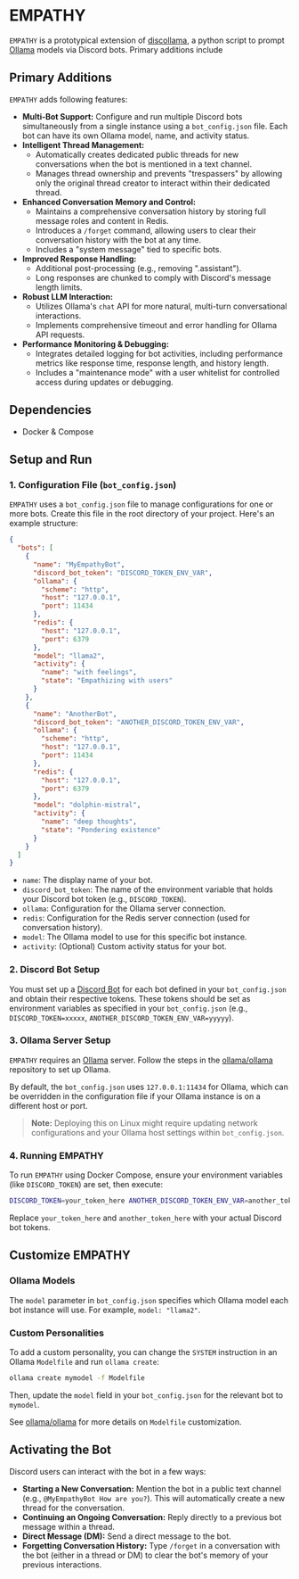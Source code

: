 # EMPATHY

`EMPATHY` is a prototypical extension of [discollama](https://github.com/mxyng/discollama), a python script to prompt [Ollama](https://github.com/jmorganca/ollama) models via Discord bots. Primary additions include

## Primary Additions

`EMPATHY` adds following features:

* **Multi-Bot Support:** Configure and run multiple Discord bots simultaneously from a single instance using a `bot_config.json` file. Each bot can have its own Ollama model, name, and activity status.
* **Intelligent Thread Management:**
    * Automatically creates dedicated public threads for new conversations when the bot is mentioned in a text channel.
    * Manages thread ownership and prevents "trespassers" by allowing only the original thread creator to interact within their dedicated thread.
* **Enhanced Conversation Memory and Control:**
    * Maintains a comprehensive conversation history by storing full message roles and content in Redis.
    * Introduces a `/forget` command, allowing users to clear their conversation history with the bot at any time.
    * Includes a "system message" tied to specific bots.
* **Improved Response Handling:**
    * Additional post-processing (e.g., removing ".assistant").
    * Long responses are chunked to comply with Discord's message length limits.
* **Robust LLM Interaction:**
    * Utilizes Ollama's `chat` API for more natural, multi-turn conversational interactions.
    * Implements comprehensive timeout and error handling for Ollama API requests.
* **Performance Monitoring & Debugging:**
    * Integrates detailed logging for bot activities, including performance metrics like response time, response length, and history length.
    * Includes a "maintenance mode" with a user whitelist for controlled access during updates or debugging.

## Dependencies
-   Docker & Compose

## Setup and Run

### 1. Configuration File (`bot_config.json`)

`EMPATHY` uses a `bot_config.json` file to manage configurations for one or more bots. Create this file in the root directory of your project. Here's an example structure:

```json
{
  "bots": [
    {
      "name": "MyEmpathyBot",
      "discord_bot_token": "DISCORD_TOKEN_ENV_VAR",
      "ollama": {
        "scheme": "http",
        "host": "127.0.0.1",
        "port": 11434
      },
      "redis": {
        "host": "127.0.0.1",
        "port": 6379
      },
      "model": "llama2",
      "activity": {
        "name": "with feelings",
        "state": "Empathizing with users"
      }
    },
    {
      "name": "AnotherBot",
      "discord_bot_token": "ANOTHER_DISCORD_TOKEN_ENV_VAR",
      "ollama": {
        "scheme": "http",
        "host": "127.0.0.1",
        "port": 11434
      },
      "redis": {
        "host": "127.0.0.1",
        "port": 6379
      },
      "model": "dolphin-mistral",
      "activity": {
        "name": "deep thoughts",
        "state": "Pondering existence"
      }
    }
  ]
}

````

  * `name`: The display name of your bot.
  * `discord_bot_token`: The name of the environment variable that holds your Discord bot token (e.g., `DISCORD_TOKEN`).
  * `ollama`: Configuration for the Ollama server connection.
  * `redis`: Configuration for the Redis server connection (used for conversation history).
  * `model`: The Ollama model to use for this specific bot instance.
  * `activity`: (Optional) Custom activity status for your bot.

### 2\. Discord Bot Setup

You must set up a [Discord Bot](https://discord.com/developers/applications) for each bot defined in your `bot_config.json` and obtain their respective tokens. These tokens should be set as environment variables as specified in your `bot_config.json` (e.g., `DISCORD_TOKEN=xxxxx`, `ANOTHER_DISCORD_TOKEN_ENV_VAR=yyyyy`).

### 3\. Ollama Server Setup

`EMPATHY` requires an [Ollama](https://github.com/ollama/ollama) server. Follow the steps in the [ollama/ollama](https://github.com/ollama/ollama) repository to set up Ollama.

By default, the `bot_config.json` uses `127.0.0.1:11434` for Ollama, which can be overridden in the configuration file if your Ollama instance is on a different host or port.

> **Note:** Deploying this on Linux might require updating network configurations and your Ollama host settings within `bot_config.json`.

### 4\. Running EMPATHY

To run `EMPATHY` using Docker Compose, ensure your environment variables (like `DISCORD_TOKEN`) are set, then execute:

```bash
DISCORD_TOKEN=your_token_here ANOTHER_DISCORD_TOKEN_ENV_VAR=another_token_here docker compose up
```

Replace `your_token_here` and `another_token_here` with your actual Discord bot tokens.

## Customize EMPATHY

### Ollama Models

The `model` parameter in `bot_config.json` specifies which Ollama model each bot instance will use. For example, `model: "llama2"`.

### Custom Personalities

To add a custom personality, you can change the `SYSTEM` instruction in an Ollama `Modelfile` and run `ollama create`:

```bash
ollama create mymodel -f Modelfile
```

Then, update the `model` field in your `bot_config.json` for the relevant bot to `mymodel`.

See [ollama/ollama](https://github.com/ollama/ollama/blob/main/docs/modelfile.md) for more details on `Modelfile` customization.

## Activating the Bot

Discord users can interact with the bot in a few ways:

  * **Starting a New Conversation:** Mention the bot in a public text channel (e.g., `@MyEmpathyBot How are you?`). This will automatically create a new thread for the conversation.
  * **Continuing an Ongoing Conversation:** Reply directly to a previous bot message within a thread.
  * **Direct Message (DM):** Send a direct message to the bot.
  * **Forgetting Conversation History:** Type `/forget` in a conversation with the bot (either in a thread or DM) to clear the bot's memory of your previous interactions.
